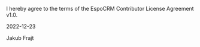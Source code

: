 I hereby agree to the terms of the EspoCRM Contributor License Agreement v1.0.

2022-12-23

Jakub Frajt